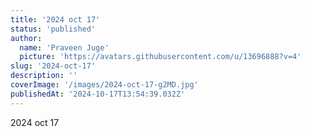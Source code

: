 ```yaml
---
title: '2024 oct 17'
status: 'published'
author:
  name: 'Praveen Juge'
  picture: 'https://avatars.githubusercontent.com/u/13696888?v=4'
slug: '2024-oct-17'
description: ''
coverImage: '/images/2024-oct-17-g2MD.jpg'
publishedAt: '2024-10-17T13:54:39.032Z'
---
```


2024 oct 17